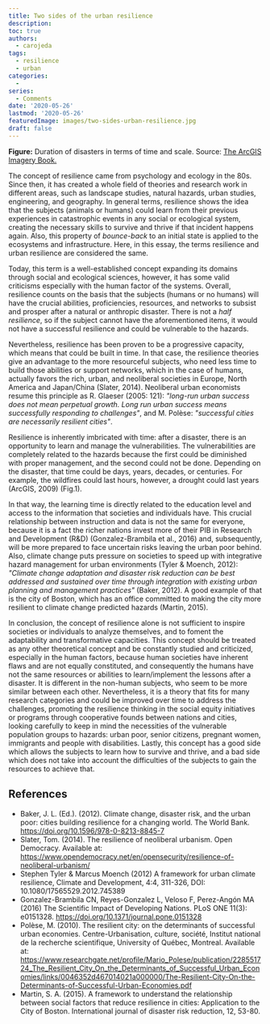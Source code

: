 ```yaml
---
title: Two sides of the urban resilience
description: 
toc: true
authors:
  - carojeda
tags:
  - resilience
  - urban
categories:
  - 
series:
  - Comments
date: '2020-05-26'
lastmod: '2020-05-26'
featuredImage: images/two-sides-urban-resilience.jpg
draft: false
---
```


**Figure:** Duration of disasters in terms of time and scale. Source: [The ArcGIS Imagery Book.](http://TheArcGISImageryBook.com)

<!--more-->


The concept of resilience came from psychology and ecology in the 80s. Since then, it has created a whole field of theories and research work in different areas, such as landscape studies, natural hazards, urban studies, engineering, and geography. In general terms, resilience shows the idea that the subjects (animals or humans) could learn from their previous experiences in catastrophic events in any social or ecological system, creating the necessary skills to survive and thrive if that incident happens again. Also, this property of _bounce-back_ to an initial state is applied to the ecosystems and infrastructure. Here, in this essay, the terms resilience and urban resilience are considered the same.

Today, this term is a well-established concept expanding its domains through social and ecological sciences, however, it has some valid criticisms especially with the human factor of the systems. Overall, resilience counts on the basis that the subjects (humans or no humans) will have the crucial abilities, proficiencies, resources, and networks to subsist and prosper after a natural or anthropic disaster. There is not a _half resilience_, so if the subject cannot have the aforementioned items, it would not have a successful resilience and could be vulnerable to the hazards.

Nevertheless, resilience has been proven to be a progressive capacity, which means that could be built in time. In that case, the resilience theories give an advantage to the more resourceful subjects, who need less time to build those abilities or support networks, which in the case of humans, actually favors the rich, urban, and neoliberal societies in Europe, North America and Japan/China (Slater, 2014). Neoliberal urban economists resume this principle as R. Glaeser (2005: 121): _"long-run urban success does not mean perpetual growth. Long run urban success means successfully responding to challenges"_, and M. Polèse: _"successful cities are necessarily resilient cities"_.

Resilience is inherently imbricated with time: after a disaster, there is an opportunity to learn and manage the vulnerabilities. The vulnerabilities are completely related to the hazards because the first could be diminished with proper management, and the second could not be done. Depending on the disaster, that time could be days, years, decades, or centuries. For example, the wildfires could last hours, however, a drought could last years (ArcGIS, 2009) (Fig.1).

In that way, the learning time is directly related to the education level and access to the information that societies and individuals have. This crucial relationship between instruction and data is not the same for everyone, because it is a fact the richer nations invest more of their PIB in Research and Development (R&D) (Gonzalez-Brambila et al., 2016) and, subsequently, will be more prepared to face uncertain risks leaving the urban poor behind. Also, climate change puts pressure on societies to speed up with integrative hazard management for urban environments (Tyler & Moench, 2012): _"Climate change adaptation and disaster risk reduction can be best addressed and sustained over time through integration with existing urban planning and management practices"_ (Baker, 2012). A good example of that is the city of Boston, which has an office committed to making the city more resilient to climate change predicted hazards (Martin, 2015).

In conclusion, the concept of resilience alone is not sufficient to inspire societies or individuals to analyze themselves, and to foment the adaptability and transformative capacities. This concept should be treated as any other theoretical concept and be constantly studied and criticized, especially in the human factors, because human societies have inherent flaws and are not equally constituted, and consequently the humans have not the same resources or abilities to learn/implement the lessons after a disaster. It is different in the non-human subjects, who seem to be more similar between each other. Nevertheless, it is a theory that fits for many research categories and could be improved over time to address the challenges, promoting the resilience thinking in the social equity initiatives or programs through cooperative founds between nations and cities, looking carefully to keep in mind the necessities of the vulnerable population groups to hazards: urban poor, senior citizens, pregnant women, immigrants and people with disabilities. Lastly, this concept has a good side which allows the subjects to learn how to survive and thrive, and a bad side which does not take into account the difficulties of the subjects to gain the resources to achieve that.


## References

- Baker, J. L. (Ed.). (2012). Climate change, disaster risk, and the urban poor: cities building resilience for a changing world. The World Bank. https://doi.org/10.1596/978-0-8213-8845-7 
- Slater, Tom. (2014). The resilience of neoliberal urbanism. Open Democracy. Available at: https://www.opendemocracy.net/en/opensecurity/resilience-of-neoliberal-urbanism/ 
- Stephen Tyler & Marcus Moench (2012) A framework for urban climate resilience, Climate and Development, 4:4, 311-326, DOI: 10.1080/17565529.2012.745389
- Gonzalez-Brambila CN, Reyes-Gonzalez L, Veloso F, Perez-Angón MA (2016) The Scientific Impact of Developing Nations. PLoS ONE 11(3): e0151328. https://doi.org/10.1371/journal.pone.0151328 
- Polèse, M. (2010). The resilient city: on the determinants of successful urban economies. Centre-Urbanisation, culture, société, Institut national de la recherche scientifique, University of Québec, Montreal. Available at: https://www.researchgate.net/profile/Mario_Polese/publication/228551724_The_Resilient_City_On_the_Determinants_of_Successful_Urban_Economies/links/0046352d467014021a000000/The-Resilient-City-On-the-Determinants-of-Successful-Urban-Economies.pdf 
- Martin, S. A. (2015). A framework to understand the relationship between social factors that reduce resilience in cities: Application to the City of Boston. International journal of disaster risk reduction, 12, 53-80.
